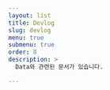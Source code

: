 ```yaml
---
layout: list
title: Devlog
slug: devlog
menu: true
submenu: true
order: 8
description: >
  Data와 관련된 문서가 있습니다.

---
```

